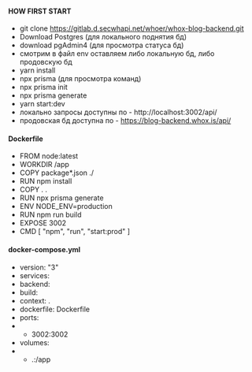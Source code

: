 #### HOW FIRST START
- git clone https://gitlab.d.secwhapi.net/whoer/whox-blog-backend.git
- Download Postgres (для локального поднятия бд)
- download pgAdmin4 (для просмотра статуса бд)
- смотрим в файл env оставляем либо локальную бд, либо продовскую бд
- yarn install
- npx prisma (для просмотра команд)
- npx prisma init
- npx prisma generate
- yarn start:dev
- локально запросы доступны по - http://localhost:3002/api/
- продовская бд доступна по - https://blog-backend.whox.is/api/

#### Dockerfile
- FROM node:latest
- WORKDIR /app
- COPY package*.json ./
- RUN npm install
- COPY . .
- RUN npx prisma generate
- ENV NODE_ENV=production
- RUN npm run build
- EXPOSE 3002
- CMD [ "npm", "run", "start:prod" ]

#### docker-compose.yml
- version: "3"
- services:
- backend:
- build:
- context: .
- dockerfile: Dockerfile
- ports:
- - 3002:3002
- volumes:
- - .:/app

